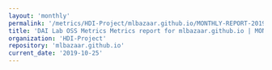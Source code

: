 ```yaml
---
layout: 'monthly'
permalink: '/metrics/HDI-Project/mlbazaar.github.io/MONTHLY-REPORT-2019-10-25/'
title: 'DAI Lab OSS Metrics Metrics report for mlbazaar.github.io | MONTHLY-REPORT-2019-10-25'
organization: 'HDI-Project'
repository: 'mlbazaar.github.io'
current_date: '2019-10-25'
---
```

